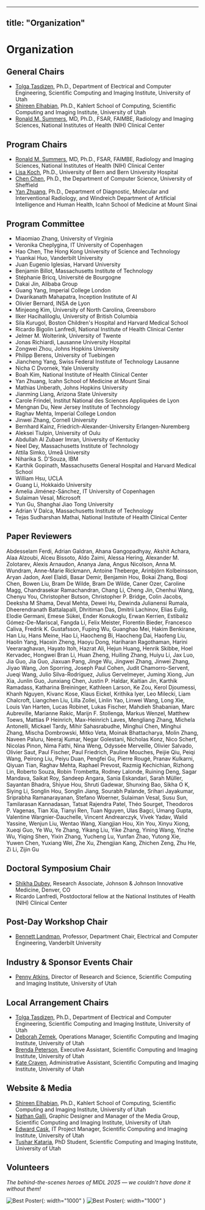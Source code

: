 ---
title: "Organization"
---

# Organization

## General Chairs

* [Tolga Tasdizen](https://www.sci.utah.edu/~tolga), Ph.D., Department of Electrical and Computer Engineering, Scientific Computing and Imaging Institute, University of Utah
* [Shireen Elhabian](https://www.sci.utah.edu/~shireen), Ph.D., Kahlert School of Computing, Scientific Computing and Imaging Institute, University of Utah
* [Ronald M. Summers](https://www.cc.nih.gov/meet-our-doctors/rsummers.html), MD, Ph.D., FSAR, FAIMBE, Radiology and Imaging Sciences, National Institutes of Health (NIH) Clinical Center


## Program Chairs

* [Ronald M. Summers](https://www.cc.nih.gov/meet-our-doctors/rsummers.html), MD, Ph.D., FSAR, FAIMBE, Radiology and Imaging Sciences, National Institutes of Health (NIH) Clinical Center
* [Lisa Koch](https://mlm-lab.ch/people/), Ph.D., University of Bern and Bern University Hospital
* [Chen Chen](https://cherise215.github.io), Ph.D., the Department of Computer Science, University of Sheffield
* [Yan Zhuang](https://yanzhuang.me/), Ph.D., Department of Diagnostic, Molecular and Interventional Radiology, and Windreich Department of Artificial Intelligence and Human Health, Icahn School of Medicine at Mount Sinai


## Program Committee

* Miaomiao Zhang, University of Virginia
* Veronika Cheplygina,	IT University of Copenhagen
* Hao Chen,	The Hong Kong University of Science and Technology
* Yuankai Huo,	Vanderbilt University
* Juan Eugenio Iglesias,	Harvard University
* Benjamin Billot,	Massachusetts Institute of Technology
* Stéphanie Bricq,	Université de Bourgogne 
* Dakai Jin,	Alibaba Group
* Guang Yang,	Imperial College London
* Dwarikanath Mahapatra,	Inception Institute of AI
* Olivier Bernard,	INSA de Lyon
* Minjeong Kim,	University of North Carolina, Greensboro
* Ilker Hacihaliloglu,	University of British Columbia 
* Sila Kurugol,	Boston Children's Hospital and Harvard Medical School
* Ricardo Bigolin Lanfredi,	National Institute of Health Clinical Center
* Jelmer M. Wolterink,	University of Twente
* Jonas Richiardi,	Lausanne University Hospital
* Zongwei Zhou,	Johns Hopkins University
* Philipp Berens,	University of Tuebingen
* Jiancheng Yang,	Swiss Federal Institute of Technology Lausanne
* Nicha C Dvornek,	Yale University
* Boah Kim,	National Institute of Health Clinical Center
* Yan Zhuang,	Icahn School of Medicine at Mount Sinai
* Mathias Unberath,	Johns Hopkins University 
* Jianming Liang,	Arizona State University
* Carole Frindel,	Institut National des Sciences Appliquées de Lyon
* Mengnan Du,	New Jersey Institute of Technology
* Raghav Mehta,	Imperial College London
* Jinwei Zhang,	Cornell University
* Bernhard Kainz,	Friedrich-Alexander-University Erlangen-Nuremberg
* Aleksei Tiulpin,	University of Oulu
* Abdullah Al Zubaer Imran,	University of Kentucky 
* Neel Dey,	Massachusetts Institute of Technology 
* Attila Simko,	Umeå University
* Niharika S. D'Souza,	IBM
* Karthik Gopinath,	Massachusetts General Hospital and Harvard Medical School
* William Hsu,	UCLA
* Guang Li,	Hokkaido University
* Amelia Jiménez-Sánchez,	IT University of Copenhagen
* Sulaiman Vesal,	Microsoft
* Yun Gu,	Shanghai Jiao Tong University 
* Adrian V Dalca,	Massachusetts Institute of Technology
* Tejas Sudharshan Mathai,	National Institute of Health Clinical Center

## Paper Reviewers

Abdesselam Ferdi, Adrian Galdran, Ahana Gangopadhyay, Akshit Achara, Alaa Alzoubi, Alceu Bissoto, Aldo Zaimi, Alessa Hering, Alexander M. Zolotarev, Alexis Arnaudon, Ananya Jana, Angus Nicolson, Anna M. Wundram, Anne-Marie Rickmann, Antoine Theberge, Arinbjörn Kolbeinsson, Aryan Jadon, Axel Elaldi, Basar Demir, Benjamin Hou, Bokai Zhang, Boqi Chen, Bowen Liu, Bram De Wilde, Bram De Wilde, Caner Ozer, Caroline Magg, Chandrasekar Ramachandran, Chang Li, Cheng Jin, Chenhui Wang, Chenyu You, Christopher Butson, Christopher P. Bridge, Colin Jacobs, Deeksha M Shama, Deval Mehta, Dewei Hu, Dewinda Julianensi Rumala, Dheerendranath Battalapalli, Dhritiman Das, Dmitrii Lachinov, Elias Eulig, Elodie Germani, Emese Sükei, Ender Konukoglu, Erwan Kerrien, Estibaliz Gómez-De-Mariscal, Fangda Li, Felix Meister, Florentin Bieder, Francesco Caliva, Fredrik K. Gustafsson, Fuping Wu, Guanghao Mei, Hakim Benkirane, Han Liu, Hans Meine, Hao Li, Haocheng Bi, Haocheng Dai, Haofeng Liu, Haolin Yang, Haoxin Zheng, Haoyu Dong, Hariharan Ragothaman, Harini Veeraraghavan, Hayato Itoh, Hazrat Ali, Hejun Huang, Henrik Skibbe, Hoel Kervadec, Hongwei Bran Li, Huan Zheng, Huiling Zhang, Huiyu Li, Jax Luo, Jia Guo, Jia Guo, Jiaxuan Pang, Jinge Wu, Jingwei Zhang, Jinwei Zhang, Jiyao Wang, Jon Sporring, Joseph Paul Cohen, Judit Chamorro-Servent, Jueqi Wang, Julio Silva-Rodríguez, Julius Gervelmeyer, Juming Xiong, Jun Xia, Junlin Guo, Junxiang Chen, Justin P. Haldar, Kaitian Jin, Karthik Ramadass, Katharina Breininger, Kathleen Larson, Ke Zou, Kerol Djoumessi, Khanh Nguyen, Kivanc Kose, Klaus Eickel, Krithika Iyer, Leo Milecki, Liam Chalcroft, Liangchen Liu, Lilla Zollei, Linlin Yao, Linwei Wang, Long Xie, Louis Van Harten, Lucas Robinet, Lukas Fischer, Mahdieh Shabanian, Marc Aubreville, Marianne Rakic, Marijn F. Stollenga, Markus Wenzel, Matthew Toews, Mattias P Heinrich, Max-Heinrich Laves, Mengliang Zhang, Michela Antonelli, Mickael Tardy, Mihir Sahasrabudhe, Minghui Chen, Minghui Zhang, Mischa Dombrowski, Mitko Veta, Moinak Bhattacharya, Molin Zhang, Naveen Paluru, Neeraj Kumar, Negar Golestani, Nicholas Konz, Nico Scherf, Nicolas Pinon, Nima Fathi, Nina Weng, Odyssée Merveille, Olivier Salvado, Olivier Saut, Paul Fischer, Paul Friedrich, Pauline Mouches, Peijie Qiu, Peiqi Wang, Peirong Liu, Peiyu Duan, Pengfei Gu, Pierre Rougé, Pranav Kulkarni, Qiyuan Tian, Raghav Mehta, Raphael Prevost, Razmig Kechichian, Rizhong Lin, Roberto Souza, Robin Trombetta, Rodney Lalonde, Ruining Deng, Sagar Mandava, Saikat Roy, Sandeep Angara, Sania Eskandari, Sarah Müller, Sayantan Bhadra, Shiyue Hou, Shruti Gadewar, Shunxing Bao, Sikha O K, Siying Li, Songlin Hou, Songlin Jiang, Sourabh Palande, Srihari Jayakumar, Sriprabha Ramanarayanan, Stefano Woerner, Sulaiman Vesal, Susu Sun, Tamilarasan Kannadasan, Tatsat Rajendra Patel, Théo Sourget, Theodoros P. Vagenas, Tian Xia, Tianyi Ren, Tuan Nguyen, Ulas Bagci, Umang Gupta, Valentine Wargnier-Dauchelle, Vincent Andrearczyk, Vivek Yadav, Walid Yassine, Wenjun Liu, Wentao Wang, Xiangjian Hou, Xin You, Xinyu Xiong, Xueqi Guo, Ye Wu, Ye Zhang, Yikang Liu, Yike Zhang, Yining Wang, Yinzhe Wu, Yiqing Shen, Yixin Zhang, Yucheng Lu, Yunfan Zhao, Yutong Xie, Yuwen Chen, Yuxiang Wei, Zhe Xu, Zhengjian Kang, Zhichen Zeng, Zhu He, Zi Li, Zijin Gu

## Doctoral Symposium Chair

* [Shikha Dubey](https://www.sci.utah.edu/people/shikha.d.html), Research Associate, Johnson & Johnson Innovative Medicine, Denver, CO 
* Ricardo Lanfredi, Postdoctoral fellow at the National Institutes of Health (NIH) Clinical Center

## Post-Day Workshop Chair

* [Bennett Landman](https://my.vanderbilt.edu/masi/people/bennett-landman-ph-d/), Professor, Department Chair, Electrical and Computer Engineering,
Vanderbilt University

<!--
## Diversity Chair

* [Islem Rekik](https://basira-lab.com), Associate Professor at Imperial College London 
-->

## Industry & Sponsor Events Chair

* [Penny Atkins](https://www.sci.utah.edu/people/pennyatkins.html), Director of Research and Science, Scientific Computing and Imaging Institute, University of Utah
  

## Local Arrangement Chairs
* [Tolga Tasdizen](https://www.sci.utah.edu/~tolga), Ph.D., Department of Electrical and Computer Engineering, Scientific Computing and Imaging Institute, University of Utah
* [Deborah Zemek](https://www.sci.utah.edu/people/deb.html), Operations Manager, Scientific Computing and Imaging Institute, University of Utah
* [Brenda Peterson](https://www.sci.utah.edu/people/brenda.html), Executive Assistant, Scientific Computing and Imaging Institute, University of Utah
* [Kate Craven](https://www.sci.utah.edu/people/kcraven.html), Administrative Assistant, Scientific Computing and Imaging Institute, University of Utah


## Website & Media

* [Shireen Elhabian](https://www.sci.utah.edu/~shireen), Ph.D., Kahlert School of Computing, Scientific Computing and Imaging Institute, University of Utah
* [Nathan Galli](https://www.sci.utah.edu/people/nathang.html), Graphic Designer and Manager of the Media Group, Scientific Computing and Imaging Institute, University of Utah
* [Edward Cask](https://www.sci.utah.edu/people/cask.html), IT Project Manager, Scientific Computing and Imaging Institute, University of Utah
* [Tushar Kataria](https://www.sci.utah.edu/people/tushar.kataria.html), PhD Student, Scientific Computing and Imaging Institute, University of Utah


## Volunteers

*The behind-the-scenes heroes of MIDL 2025 — we couldn’t have done it without them!*

![Best Poster](/images/midl-pics/volunteers1.JPG){: width="1000" }
![Best Poster](/images/midl-pics/volunteers2.jpeg){: width="1000" }
